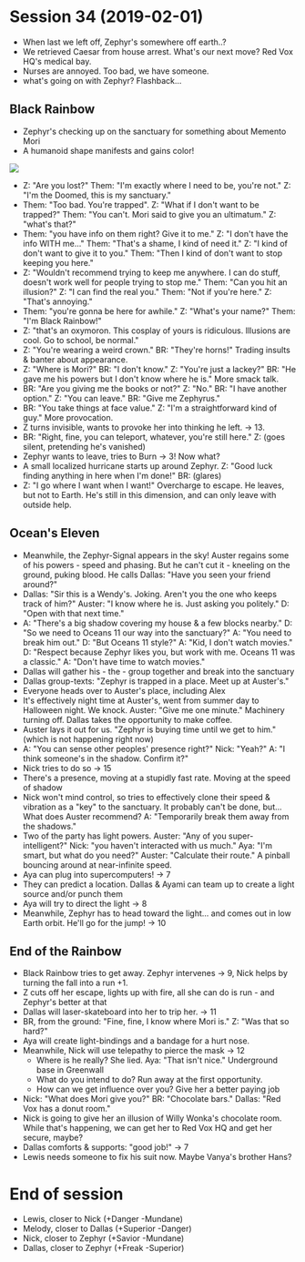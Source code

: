 <!-- TITLE: Session 34 -->
<!-- SUBTITLE: Team vs. Black Rainbow. Shadow, skateboards, and chocolate. -->

# Session 34 (2019-02-01)

* When last we left off, Zephyr's somewhere off earth..?
* We retrieved Caesar from house arrest. What's our next move? Red Vox HQ's medical bay.
* Nurses are annoyed. Too bad, we have someone.
* what's going on with Zephyr? Flashback...

## Black Rainbow

* Zephyr's checking up on the sanctuary for something about Memento Mori
* A humanoid shape manifests and gains color!

![](https://cdn.discordapp.com/attachments/572184988272033792/673319468595806250/lara.jpg)

* Z: "Are you lost?" Them: "I'm exactly where I need to be, you're not." Z: "I'm the Doomed, this is my sanctuary."
* Them: "Too bad. You're trapped". Z: "What if I don't want to be trapped?" Them: "You can't. Mori said to give you an ultimatum." Z: "what's that?"
* Them: "you have info on them right? Give it to me." Z: "I don't have the info WITH me..." Them: "That's a shame, I kind of need it." Z: "I kind of don't want to give it to you." Them: "Then I kind of don't want to stop keeping you here."
* Z: "Wouldn't recommend trying to keep me anywhere. I can do stuff, doesn't work well for people trying to stop me." Them: "Can you hit an illusion?" Z: "I can find the real you." Them: "Not if you're here." Z: "That's annoying."
* Them: "you're gonna be here for awhile." Z: "What's your name?" Them: "I'm Black Rainbow!"
* Z: "that's an oxymoron. This cosplay of yours is ridiculous. Illusions are cool. Go to school, be normal."
* Z: "You're wearing a weird crown." BR: "They're horns!" Trading insults & banter about appearance.
* Z: "Where is Mori?" BR: "I don't know." Z: "You're just a lackey?" BR: "He gave me his powers but I don't know where he is." More smack talk.
* BR: "Are you giving me the books or not?" Z: "No." BR: "I have another option." Z: "You can leave." BR: "Give me Zephyrus."
* BR: "You take things at face value." Z: "I'm a straightforward kind of guy." More provocation.
* Z turns invisible, wants to provoke her into thinking he left. -> 13.
* BR: "Right, fine, you can teleport, whatever, you're still here." Z: (goes silent, pretending he's vanished)
* Zephyr wants to leave, tries to Burn -> 3! Now what?
* A small localized hurricane starts up around Zephyr. Z: "Good luck finding anything in here when I'm done!" BR: (glares)
* Z: "I go where I want when I want!" Overcharge to escape. He leaves, but not to Earth. He's still in this dimension, and can only leave with outside help.

## Ocean's Eleven

* Meanwhile, the Zephyr-Signal appears in the sky! Auster regains some of his powers - speed and phasing. But he can't cut it - kneeling on the ground, puking blood. He calls Dallas: "Have you seen your friend around?"
* Dallas: "Sir this is a Wendy's. Joking. Aren't you the one who keeps track of him?" Auster: "I know where he is. Just asking you politely." D: "Open with that next time."
* A: "There's a big shadow covering my house & a few blocks nearby." D: "So we need to Oceans 11 our way into the sanctuary?" A: "You need to break him out." D: "But Oceans 11 style?" A: "Kid, I don't watch movies." D: "Respect because Zephyr likes you, but work with me. Oceans 11 was a classic." A: "Don't have time to watch movies."
* Dallas will gather his - the - group together and break into the sanctuary
* Dallas group-texts: "Zephyr is trapped in a place. Meet up at Auster's."
* Everyone heads over to Auster's place, including Alex
* It's effectively night time at Auster's, went from summer day to Halloween night. We knock. Auster: "Give me one minute." Machinery turning off. Dallas takes the opportunity to make coffee.
* Auster lays it out for us. "Zephyr is buying time until we get to him." (which is not happening right now)
* A: "You can sense other peoples' presence right?" Nick: "Yeah?" A: "I think someone's in the shadow. Confirm it?"
* Nick tries to do so -> 15
* There's a presence, moving at a stupidly fast rate. Moving at the speed of shadow
* Nick won't mind control, so tries to effectively clone their speed & vibration as a "key" to the sanctuary. It probably can't be done, but... What does Auster recommend? A: "Temporarily break them away from the shadows."
* Two of the party has light powers. Auster: "Any of you super-intelligent?" Nick: "you haven't interacted with us much." Aya: "I'm smart, but what do you need?" Auster: "Calculate their route." A pinball bouncing around at near-infinite speed.
* Aya can plug into supercomputers! -> 7
* They can predict a location. Dallas & Ayami can team up to create a light source and/or punch them
* Aya will try to direct the light -> 8
* Meanwhile, Zephyr has to head toward the light... and comes out in low Earth orbit. He'll go for the jump! -> 10

## End of the Rainbow

* Black Rainbow tries to get away. Zephyr intervenes -> 9, Nick helps by turning the fall into a run +1.
* Z cuts off her escape, lights up with fire, all she can do is run - and Zephyr's better at that
* Dallas will laser-skateboard into her to trip her. -> 11
* BR, from the ground: "Fine, fine, I know where Mori is." Z: "Was that so hard?"
* Aya will create light-bindings and a bandage for a hurt nose.
* Meanwhile, Nick will use telepathy to pierce the mask -> 12
  * Where is he really? She lied. Aya: "That isn't nice." Underground base in Greenwall
  * What do you intend to do? Run away at the first opportunity.
  * How can we get influence over you? Give her a better paying job
* Nick: "What does Mori give you?" BR: "Chocolate bars." Dallas: "Red Vox has a donut room."
* Nick is going to give her an illusion of Willy Wonka's chocolate room. While that's happening, we can get her to Red Vox HQ and get her secure, maybe?
* Dallas comforts & supports: "good job!" -> 7
* Lewis needs someone to fix his suit now. Maybe Vanya's brother Hans?

# End of session

* Lewis, closer to Nick (+Danger -Mundane)
* Melody, closer to Dallas (+Superior -Danger)
* Nick, closer to Zephyr (+Savior -Mundane)
* Dallas, closer to Zephyr (+Freak -Superior)